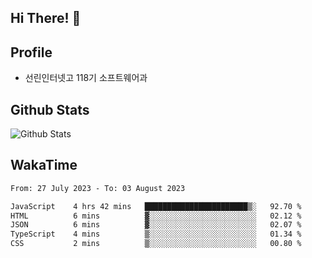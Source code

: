 ## Hi There! 👋

## Profile

-   선린인터넷고 118기 소프트웨어과

## Github Stats

![Github Stats](https://github-readme-stats.vercel.app/api/top-langs/?username=NY0510&theme=tokyonight&hide_border=true&layout=compact)

## WakaTime

<!--START_SECTION:waka-->

```txt
From: 27 July 2023 - To: 03 August 2023

JavaScript    4 hrs 42 mins   ███████████████████████▒░   92.70 %
HTML          6 mins          ▓░░░░░░░░░░░░░░░░░░░░░░░░   02.12 %
JSON          6 mins          ▓░░░░░░░░░░░░░░░░░░░░░░░░   02.07 %
TypeScript    4 mins          ▒░░░░░░░░░░░░░░░░░░░░░░░░   01.34 %
CSS           2 mins          ▒░░░░░░░░░░░░░░░░░░░░░░░░   00.80 %
```

<!--END_SECTION:waka-->
